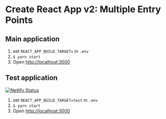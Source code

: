 # Create React App v2: Multiple Entry Points

## Main application

1. set `REACT_APP_BUILD_TARGET=` in `.env`
2. `$ yarn start`
3. Open [http://localhost:3000]()

## Test application
[![Netlify Status](https://api.netlify.com/api/v1/badges/2aab7543-8ee2-40bc-bb1a-081ff6adee02/deploy-status)](https://app.netlify.com/sites/multiple-entry-points/deploys)

1. set `REACT_APP_BUILD_TARGET=test` in `.env`
2. `$ yarn start`
3. Open [http://localhost:3000]()
